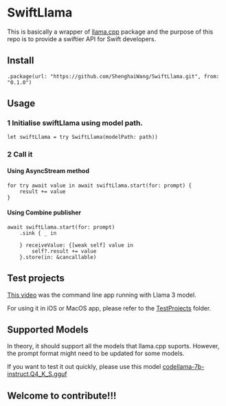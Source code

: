 #  SwiftLlama

This is basically a wrapper of [llama.cpp](https://github.com/ggerganov/llama.cpp.git) package 
and the purpose of this repo is to provide a swiftier API for Swift developers.

## Install

    .package(url: "https://github.com/ShenghaiWang/SwiftLlama.git", from: "0.1.0")

## Usage

### 1 Initialise swiftLlama using model path.

    let swiftLlama = try SwiftLlama(modelPath: path))
    
### 2 Call it 

#### Using AsyncStream method

    for try await value in await swiftLlama.start(for: prompt) {
        result += value
    }

#### Using Combine publisher

    await swiftLlama.start(for: prompt)
        .sink { _ in

        } receiveValue: {[weak self] value in
            self?.result += value
        }.store(in: &cancallable)

## Test projects

[This video](https://youtu.be/w1VEM00cJWo) was the command line app running with Llama 3 model.

For using it in iOS or MacOS app, please refer to the [TestProjects](https://github.com/ShenghaiWang/SwiftLlama/tree/main/TestProjects) folder.


## Supported Models

In theory, it should support all the models that llama.cpp suports. However, the prompt format might need to be updated for some models.

If you want to test it out quickly, please use this model [codellama-7b-instruct.Q4_K_S.gguf](https://huggingface.co/TheBloke/CodeLlama-7B-Instruct-GGUF/resolve/main/codellama-7b-instruct.Q4_K_S.gguf?download=true)

## Welcome to contribute!!!



